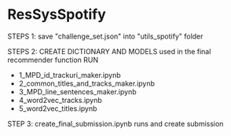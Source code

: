 # ResSysSpotify

STEPS 1:
save "challenge_set.json" into "utils_spotify" folder

STEPS 2: CREATE DICTIONARY AND MODELS used in the final recommender function
RUN 
+ 1_MPD_id_trackuri_maker.ipynb
+ 2_common_titles_and_tracks_maker.ipynb
+ 3_MPD_line_sentences_maker.ipynb
+ 4_word2vec_tracks.ipynb	
+ 5_word2vec_titles.ipynb

STEP 3: create_final_submission.ipynb
runs and create submission

